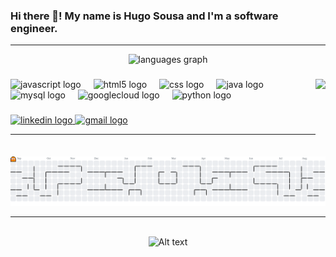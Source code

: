 <h3 align="left">Hi there 👾! My name is Hugo Sousa and I'm a software engineer.</h3>

***

<div align="center">
  <img src="https://github-readme-stats.vercel.app/api/top-langs?username=hugoSousa-dev&locale=en&hide_title=false&layout=compact&card_width=320&langs_count=5&theme=dracula&hide_border=false&order=2" height="150" alt="languages graph"  />
</div>

###  
###  

<img align="right" height="124" src="https://cdn.discordapp.com/emojis/622871739340423283.gif?v=1"  />

###  
###  

<div align="left">
  <img src="https://cdn.jsdelivr.net/gh/devicons/devicon/icons/javascript/javascript-original.svg" height="40" alt="javascript logo"  />
  <img width="12" />
  <img src="https://cdn.jsdelivr.net/gh/devicons/devicon/icons/html5/html5-original.svg" height="40" alt="html5 logo"  />
  <img width="12" />
  <img src="https://cdn.jsdelivr.net/gh/devicons/devicon/icons/css3/css3-original.svg" height="40" alt="css logo"  />
  <img width="12" />
  <img src="https://cdn.jsdelivr.net/gh/devicons/devicon/icons/java/java-original.svg" height="40" alt="java logo"  />
  <img width="12" />
  <img src="https://cdn.jsdelivr.net/gh/devicons/devicon/icons/mysql/mysql-original.svg" height="40" alt="mysql logo"  />
  <img width="12" />
  <img src="https://cdn.jsdelivr.net/gh/devicons/devicon/icons/googlecloud/googlecloud-original.svg" height="40" alt="googlecloud logo"  />
  <img width="12" />
  <img src="https://cdn.jsdelivr.net/gh/devicons/devicon/icons/python/python-original.svg" height="40" alt="python logo"  />
</div>

###  
###  

<div align="left">
  <a href="https://www.linkedin.com/in/hugo-dos-santos-go" target="_blank">
    <img src="https://img.shields.io/static/v1?message=LinkedIn&logo=linkedin&label=&color=0077B5&logoColor=white&labelColor=&style=for-the-badge" height="35" alt="linkedin logo"  />
  </a>
  <a href="mailto:20hugosousa16@gmail.com" target="_blank">
    <img src="https://img.shields.io/static/v1?message=Gmail&logo=gmail&label=&color=D14836&logoColor=white&labelColor=&style=for-the-badge" height="35" alt="gmail logo"  />
  </a>
</div>
 
***

<picture>
  <source media="(prefers-color-scheme: dark)" srcset="https://raw.githubusercontent.com/hugoSousa-dev/hugoSousa-dev/output/pacman-contribution-graph-dark.svg">
  <source media="(prefers-color-scheme: light)" srcset="https://raw.githubusercontent.com/hugoSousa-dev/hugoSousa-dev/output/pacman-contribution-graph.svg">
  <img alt="pacman contribution graph" src="https://raw.githubusercontent.com/hugoSousa-dev/hugoSousa-dev/output/pacman-contribution-graph.svg">
</picture>

***

<br clear="both">

<div align="center">
  <img src="https://spotify-recently-played-readme.vercel.app/api?user=31lcrbtzjglbhuvagrasijvhg3u4" alt="Alt text">
</div>

###
